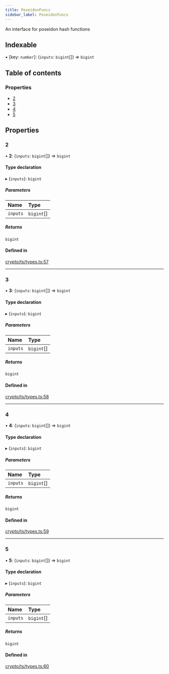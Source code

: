 ```yaml
---
title: PoseidonFuncs
sidebar_label: PoseidonFuncs
---
```


An interface for poseidon hash functions

## Indexable

▪ [key: `number`]: (`inputs`: `bigint`[]) => `bigint`

## Table of contents

### Properties

- [2](PoseidonFuncs.md#2)
- [3](PoseidonFuncs.md#3)
- [4](PoseidonFuncs.md#4)
- [5](PoseidonFuncs.md#5)

## Properties

### 2

• **2**: (`inputs`: `bigint`[]) => `bigint`

#### Type declaration

▸ (`inputs`): `bigint`

##### Parameters

| Name     | Type       |
| :------- | :--------- |
| `inputs` | `bigint`[] |

##### Returns

`bigint`

#### Defined in

[crypto/ts/types.ts:57](https://github.com/privacy-scaling-explorations/maci/blob/6a905de08/crypto/ts/types.ts#L57)

---

### 3

• **3**: (`inputs`: `bigint`[]) => `bigint`

#### Type declaration

▸ (`inputs`): `bigint`

##### Parameters

| Name     | Type       |
| :------- | :--------- |
| `inputs` | `bigint`[] |

##### Returns

`bigint`

#### Defined in

[crypto/ts/types.ts:58](https://github.com/privacy-scaling-explorations/maci/blob/6a905de08/crypto/ts/types.ts#L58)

---

### 4

• **4**: (`inputs`: `bigint`[]) => `bigint`

#### Type declaration

▸ (`inputs`): `bigint`

##### Parameters

| Name     | Type       |
| :------- | :--------- |
| `inputs` | `bigint`[] |

##### Returns

`bigint`

#### Defined in

[crypto/ts/types.ts:59](https://github.com/privacy-scaling-explorations/maci/blob/6a905de08/crypto/ts/types.ts#L59)

---

### 5

• **5**: (`inputs`: `bigint`[]) => `bigint`

#### Type declaration

▸ (`inputs`): `bigint`

##### Parameters

| Name     | Type       |
| :------- | :--------- |
| `inputs` | `bigint`[] |

##### Returns

`bigint`

#### Defined in

[crypto/ts/types.ts:60](https://github.com/privacy-scaling-explorations/maci/blob/6a905de08/crypto/ts/types.ts#L60)
